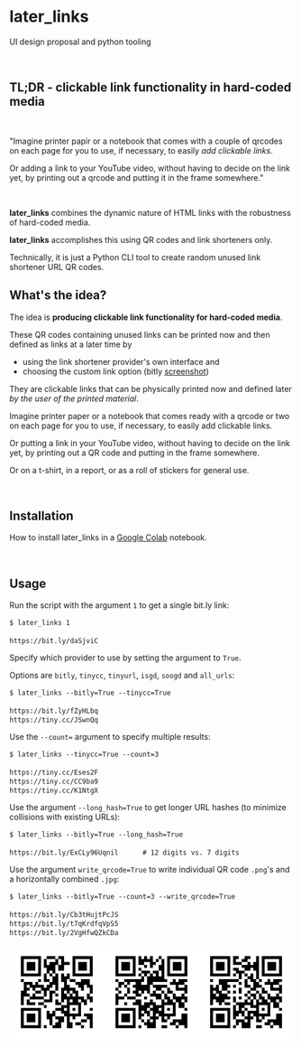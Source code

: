 # later_links
UI design proposal and python tooling

<br>

## TL;DR - clickable link functionality in hard-coded media

<br>

"Imagine printer papir or a notebook that comes with a couple of qrcodes on each page for you to use, if necessary, to easily *add clickable links*.

Or adding a link to your YouTube video, without having to decide on the link yet, by printing out a qrcode and putting it in the frame somewhere."

<br>
    

**later_links** combines the dynamic nature of HTML links with the robustness of hard-coded media.

**later_links** accomplishes this using QR codes and link shorteners only.

Technically, it is just a Python CLI tool to create random unused link shortener URL QR codes.

## What's the idea?

The idea is **producing clickable link functionality for hard-coded media**.

These QR codes containing unused links can be printed now and then defined as links at a later time by
- using the link shortener provider's own interface and 
- choosing the custom link option (bitly [screenshot](bitly_custom_url.png))

They are clickable links that can be physically printed now and defined later *by the user of the printed material*.

Imagine printer paper or a notebook that comes ready with a qrcode or two on each page for you to use, if necessary, to easily add clickable links.

Or putting a link in your YouTube video, without having to decide on the link yet, by printing out a QR code and putting in the frame somewhere.

Or on a t-shirt, in a report, or as a roll of stickers for general use.

<br>

## Installation

How to install later_links in a [Google Colab](https://colab.research.google.com/drive/1CBx1kr00HKaCA3N7qzAQBDsQx2ENxPu9) notebook.

<br>

## Usage

Run the script with the argument `1` to get a single bit.ly link:

    $ later_links 1

    https://bit.ly/daSjviC

Specify which provider to use by setting the argument to `True`. 

Options are `bitly`, `tinycc`, `tinyurl`, `isgd`, `soogd` and `all_urls`:

    $ later_links --bitly=True --tinycc=True

    https://bit.ly/fZyHLbq
    https://tiny.cc/JSwnQq

Use the `--count=` argument to specify multiple results:

    $ later_links --tinycc=True --count=3

    https://tiny.cc/Eses2F
    https://tiny.cc/CC9ba9
    https://tiny.cc/K1NtgX

Use the argument `--long_hash=True` to get longer URL hashes (to minimize collisions with existing URLs):

    $ later_links --bitly=True --long_hash=True

    https://bit.ly/ExCLy96Uqnil      # 12 digits vs. 7 digits

Use the argument `write_qrcode=True` to write individual QR code `.png`'s and a horizontally combined `.jpg`:

    $ later_links --bitly=True --count=3 --write_qrcode=True

    https://bit.ly/Cb3tHujtPcJS
    https://bit.ly/t7qKrdfqVpS5
    https://bit.ly/2VgHfwQZkCDa

![qrcode](horizontally_combined.jpg)

